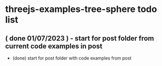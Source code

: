 # threejs-examples-tree-sphere todo list

## ( done 01/07/2023 ) - start for post folder from current code examples in post
* (done) start for post folder with code examples from post
